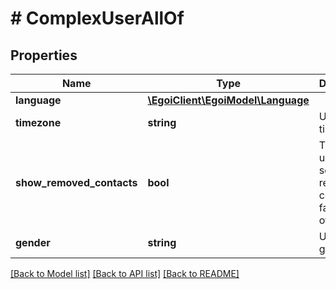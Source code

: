 # # ComplexUserAllOf

## Properties

Name | Type | Description | Notes
------------ | ------------- | ------------- | -------------
**language** | [**\EgoiClient\EgoiModel\Language**](Language.md) |  | [optional] 
**timezone** | **string** | User timezone | [optional] [readonly] 
**show_removed_contacts** | **bool** | True if the user can see removed contacts, false otherwise | [optional] [readonly] [default to true]
**gender** | **string** | User gender | [optional] 

[[Back to Model list]](../../README.md#documentation-for-models) [[Back to API list]](../../README.md#documentation-for-api-endpoints) [[Back to README]](../../README.md)


